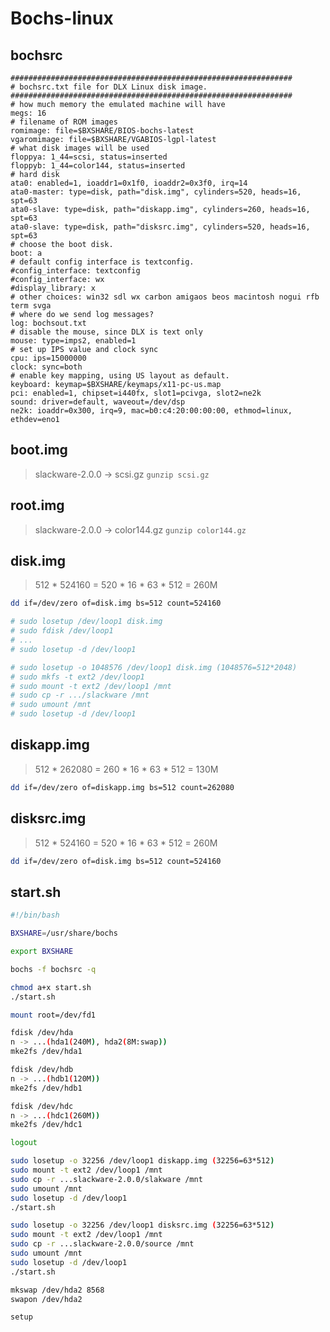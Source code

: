 # Bochs-linux

## bochsrc
```
###############################################################
# bochsrc.txt file for DLX Linux disk image.
###############################################################
# how much memory the emulated machine will have
megs: 16
# filename of ROM images
romimage: file=$BXSHARE/BIOS-bochs-latest
vgaromimage: file=$BXSHARE/VGABIOS-lgpl-latest
# what disk images will be used 
floppya: 1_44=scsi, status=inserted
floppyb: 1_44=color144, status=inserted
# hard disk
ata0: enabled=1, ioaddr1=0x1f0, ioaddr2=0x3f0, irq=14
ata0-master: type=disk, path="disk.img", cylinders=520, heads=16, spt=63
ata0-slave: type=disk, path="diskapp.img", cylinders=260, heads=16, spt=63
ata0-slave: type=disk, path="disksrc.img", cylinders=520, heads=16, spt=63
# choose the boot disk.
boot: a
# default config interface is textconfig.
#config_interface: textconfig
#config_interface: wx
#display_library: x
# other choices: win32 sdl wx carbon amigaos beos macintosh nogui rfb term svga
# where do we send log messages?
log: bochsout.txt
# disable the mouse, since DLX is text only
mouse: type=imps2, enabled=1
# set up IPS value and clock sync
cpu: ips=15000000
clock: sync=both
# enable key mapping, using US layout as default.
keyboard: keymap=$BXSHARE/keymaps/x11-pc-us.map
pci: enabled=1, chipset=i440fx, slot1=pcivga, slot2=ne2k
sound: driver=default, waveout=/dev/dsp
ne2k: ioaddr=0x300, irq=9, mac=b0:c4:20:00:00:00, ethmod=linux, ethdev=eno1
```

## boot.img
> slackware-2.0.0 -> scsi.gz
> `gunzip scsi.gz`

## root.img
> slackware-2.0.0 -> color144.gz
> `gunzip color144.gz`

## disk.img
> 512 * 524160 = 520 * 16 * 63 * 512 = 260M
```bash
dd if=/dev/zero of=disk.img bs=512 count=524160

# sudo losetup /dev/loop1 disk.img
# sudo fdisk /dev/loop1
# ...
# sudo losetup -d /dev/loop1

# sudo losetup -o 1048576 /dev/loop1 disk.img (1048576=512*2048)
# sudo mkfs -t ext2 /dev/loop1
# sudo mount -t ext2 /dev/loop1 /mnt
# sudo cp -r .../slackware /mnt
# sudo umount /mnt
# sudo losetup -d /dev/loop1
```

## diskapp.img
> 512 * 262080 = 260 * 16 * 63 * 512 = 130M
```bash
dd if=/dev/zero of=diskapp.img bs=512 count=262080
```

## disksrc.img
> 512 * 524160 = 520 * 16 * 63 * 512 = 260M
```bash
dd if=/dev/zero of=disk.img bs=512 count=524160
```

## start.sh
```bash
#!/bin/bash

BXSHARE=/usr/share/bochs

export BXSHARE

bochs -f bochsrc -q
```

```bash
chmod a+x start.sh
./start.sh
```

```bash in bochs
mount root=/dev/fd1

fdisk /dev/hda
n -> ...(hda1(240M), hda2(8M:swap))
mke2fs /dev/hda1

fdisk /dev/hdb
n -> ...(hdb1(120M))
mke2fs /dev/hdb1

fdisk /dev/hdc
n -> ...(hdc1(260M))
mke2fs /dev/hdc1

logout
```

```bash
sudo losetup -o 32256 /dev/loop1 diskapp.img (32256=63*512)
sudo mount -t ext2 /dev/loop1 /mnt
sudo cp -r ...slackware-2.0.0/slakware /mnt
sudo umount /mnt
sudo losetup -d /dev/loop1
./start.sh
```

```bash
sudo losetup -o 32256 /dev/loop1 disksrc.img (32256=63*512)
sudo mount -t ext2 /dev/loop1 /mnt
sudo cp -r ...slackware-2.0.0/source /mnt
sudo umount /mnt
sudo losetup -d /dev/loop1
./start.sh
```

```bash in bochs
mkswap /dev/hda2 8568
swapon /dev/hda2

setup
```